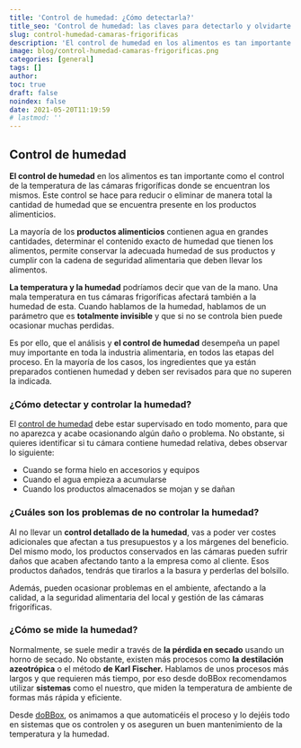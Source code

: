 ```yaml
---
title: 'Control de humedad: ¿Cómo detectarla?'
title_seo: 'Control de humedad: las claves para detectarlo y olvidarte'
slug: control-humedad-camaras-frigorificas
description: 'El control de humedad en los alimentos es tan importante como el control de la temperatura de las cámaras frigoríficas de las mismas.'
image: blog/control-humedad-camaras-frigorificas.png
categories: [general]
tags: []
author: 
toc: true
draft: false
noindex: false
date: 2021-05-20T11:19:59
# lastmod: ''
---
```


## Control de humedad

**El control de humedad** en los alimentos es tan importante como el control de la temperatura de las cámaras frigoríficas donde se encuentran los mismos. Este control se hace para reducir o eliminar de manera total la cantidad de humedad que se encuentra presente en los productos alimenticios.

La mayoría de los **productos alimenticios** contienen agua en grandes cantidades, determinar el contenido exacto de humedad que tienen los alimentos, permite conservar la adecuada humedad de sus productos y cumplir con la cadena de seguridad alimentaria que deben llevar los alimentos.

**La temperatura y la humedad** podríamos decir que van de la mano. Una mala temperatura en tus cámaras frigoríficas afectará también a la humedad de esta. Cuando hablamos de la humedad, hablamos de un parámetro que es **totalmente invisible** y que si no se controla bien puede ocasionar muchas perdidas.

Es por ello, que el análisis y **el control de humedad** desempeña un papel muy importante en toda la industria alimentaria, en todos las etapas del proceso. En la mayoría de los casos, los ingredientes que ya están preparados contienen humedad y deben ser revisados para que no superen la indicada.

### ¿Cómo detectar y controlar la humedad?

El [control de humedad](https://www.xatakafoto.com/trucos-y-consejos/humedad-y-hongos-malas-companias-para-tu-camara#:~:text=Pero%20ojo%2C%20no%20seas%20tan,un%2035%25%20y%2045%25.) debe estar supervisado en todo momento, para que no aparezca y acabe ocasionando algún daño o problema. No obstante, si quieres identificar si tu cámara contiene humedad relativa, debes observar lo siguiente:

- Cuando se forma hielo en accesorios y equipos
- Cuando el agua empieza a acumularse
- Cuando los productos almacenados se mojan y se dañan

### ¿Cuáles son los problemas de no controlar la humedad?

Al no llevar un **control detallado de la humedad**, vas a poder ver costes adicionales que afectan a tus presupuestos y a los márgenes del beneficio. Del mismo modo, los productos conservados en las cámaras pueden sufrir daños que acaben afectando tanto a la empresa como al cliente. Esos productos dañados, tendrás que tirarlos a la basura y perderlas del bolsillo.

Además, pueden ocasionar problemas en el ambiente, afectando a la calidad, a la seguridad alimentaria del local y gestión de las cámaras frigoríficas.

### ¿Cómo se mide la humedad?

Normalmente, se suele medir a través de **la pérdida en secado** usando un horno de secado. No obstante, existen más procesos como **la destilación azeotrópica** o el método **de Karl Fischer.** Hablamos de unos procesos más largos y que requieren más tiempo, por eso desde doBBox recomendamos utilizar **sistemas** como el nuestro, que miden la temperatura de ambiente de formas más rápida y eficiente.

Desde [doBBox](/), os animamos a que automaticéis el proceso y lo dejéis todo en sistemas que os controlen y os aseguren un buen mantenimiento de la temperatura y la humedad.